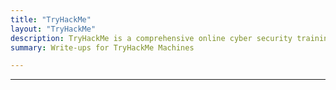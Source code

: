 ```yaml
---
title: "TryHackMe"
layout: "TryHackMe"
description: TryHackMe is a comprehensive online cyber security training platform that enables individuals, universities, companies, and all types of organizations worldwide to enhance their hacking abilities.
summary: Write-ups for TryHackMe Machines

---
```


***